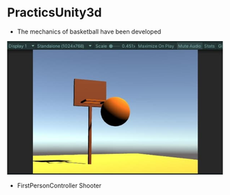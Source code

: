 # PracticsUnity3d
- The mechanics of basketball have been developed




![alt text](https://github.com/BohdanBesarab/PracticsUnity3d/blob/main/Others/BacketBallScreen.png)





- FirstPersonController Shooter
